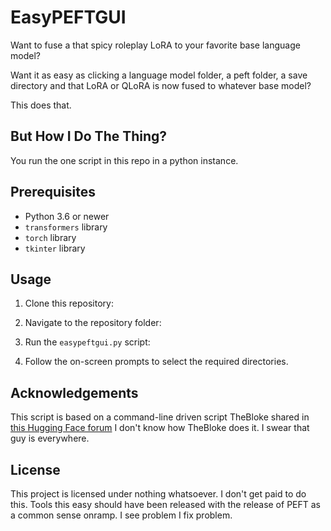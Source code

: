 # EasyPEFTGUI

Want to fuse a that spicy roleplay LoRA to your favorite base language model?

Want it as easy as clicking a language model folder, a peft folder, a save directory and that LoRA or QLoRA is now fused to whatever base model?

This does that.

## But How I Do The Thing?

You run the one script in this repo in a python instance.

## Prerequisites

- Python 3.6 or newer
- `transformers` library
- `torch` library
- `tkinter` library

## Usage

1. Clone this repository:

2. Navigate to the repository folder:

3. Run the `easypeftgui.py` script:

4. Follow the on-screen prompts to select the required directories.

## Acknowledgements

This script is based on a command-line driven script TheBloke shared in [this Hugging Face forum](https://huggingface.co/TheBloke/guanaco-65B-GPTQ/discussions/2)
I don't know how TheBloke does it. I swear that guy is everywhere.

## License

This project is licensed under nothing whatsoever. I don't get paid to do this.
Tools this easy should have been released with the release of PEFT as a common sense onramp. I see problem I fix problem.
